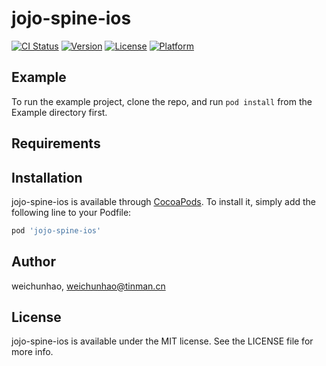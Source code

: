 # jojo-spine-ios

[![CI Status](https://img.shields.io/travis/weichunhao/jojo-spine-ios.svg?style=flat)](https://travis-ci.org/weichunhao/jojo-spine-ios)
[![Version](https://img.shields.io/cocoapods/v/jojo-spine-ios.svg?style=flat)](https://cocoapods.org/pods/jojo-spine-ios)
[![License](https://img.shields.io/cocoapods/l/jojo-spine-ios.svg?style=flat)](https://cocoapods.org/pods/jojo-spine-ios)
[![Platform](https://img.shields.io/cocoapods/p/jojo-spine-ios.svg?style=flat)](https://cocoapods.org/pods/jojo-spine-ios)

## Example

To run the example project, clone the repo, and run `pod install` from the Example directory first.

## Requirements

## Installation

jojo-spine-ios is available through [CocoaPods](https://cocoapods.org). To install
it, simply add the following line to your Podfile:

```ruby
pod 'jojo-spine-ios'
```

## Author

weichunhao, weichunhao@tinman.cn

## License

jojo-spine-ios is available under the MIT license. See the LICENSE file for more info.
